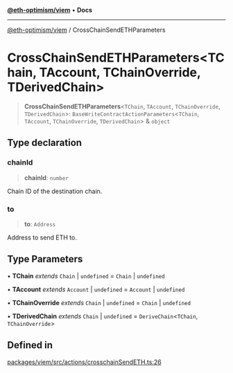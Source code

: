 [**@eth-optimism/viem**](../README.md) • **Docs**

***

[@eth-optimism/viem](../README.md) / CrossChainSendETHParameters

# CrossChainSendETHParameters\<TChain, TAccount, TChainOverride, TDerivedChain\>

> **CrossChainSendETHParameters**\<`TChain`, `TAccount`, `TChainOverride`, `TDerivedChain`\>: `BaseWriteContractActionParameters`\<`TChain`, `TAccount`, `TChainOverride`, `TDerivedChain`\> & `object`

## Type declaration

### chainId

> **chainId**: `number`

Chain ID of the destination chain.

### to

> **to**: `Address`

Address to send ETH to.

## Type Parameters

• **TChain** *extends* `Chain` \| `undefined` = `Chain` \| `undefined`

• **TAccount** *extends* `Account` \| `undefined` = `Account` \| `undefined`

• **TChainOverride** *extends* `Chain` \| `undefined` = `Chain` \| `undefined`

• **TDerivedChain** *extends* `Chain` \| `undefined` = `DeriveChain`\<`TChain`, `TChainOverride`\>

## Defined in

[packages/viem/src/actions/crosschainSendETH.ts:26](https://github.com/ethereum-optimism/ecosystem/blob/1d855f26d1024617b154d28d909dbc33a421f5de/packages/viem/src/actions/crosschainSendETH.ts#L26)
